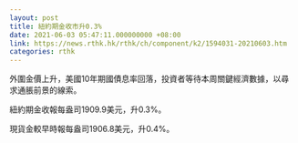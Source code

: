 ```yaml
---
layout: post
title: 紐約期金收市升0.3%
date: 2021-06-03 05:47:11.000000000 +08:00
link: https://news.rthk.hk/rthk/ch/component/k2/1594031-20210603.htm
categories: rthk
---
```


外圍金價上升，美國10年期國債息率回落，投資者等待本周關鍵經濟數據，以尋求通脹前景的線索。

紐約期金收報每盎司1909.9美元，升0.3%。

現貨金較早時報每盎司1906.8美元，升0.4%。
